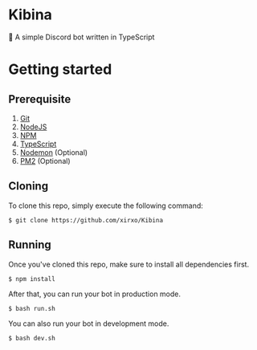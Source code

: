 # Kibina
🤖 A simple Discord bot written in TypeScript

# Getting started
## Prerequisite
1. [Git](https://git-scm.org/ 'Git')
2. [NodeJS](https://nodejs.org/ 'NodeJS')
3. [NPM](https://npmjs.org/ 'NPM')
4. [TypeScript](https://www.typescriptlang.org 'TypeScript')
5. [Nodemon](https://github.com/remy/nodemon/ 'Nodemon') (Optional)
6. [PM2](https://pm2.keymetrics.io/ 'PM2') (Optional)

## Cloning
To clone this repo, simply execute the following command:
```
$ git clone https://github.com/xirxo/Kibina
```

## Running
Once you've cloned this repo, make sure to install all dependencies first.
```
$ npm install
```
After that, you can run your bot in production mode.
```
$ bash run.sh
```
You can also run your bot in development mode.
```
$ bash dev.sh
```

